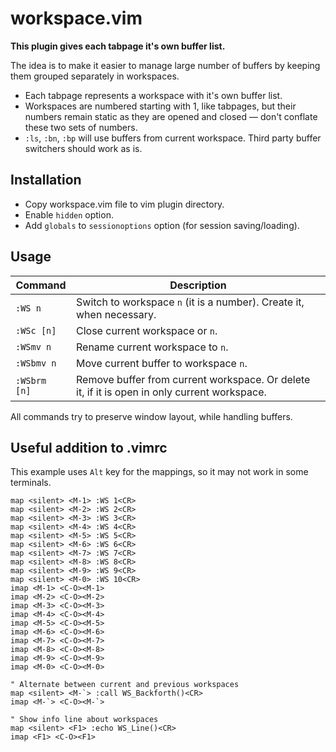 # workspace.vim

**This plugin gives each tabpage it's own buffer list.**

The idea is to make it easier
to manage large number of buffers by keeping
them grouped separately in workspaces.

* Each tabpage represents a workspace with it's own buffer list.
* Workspaces are numbered starting with 1, like tabpages,
  but their numbers remain static as they are opened and closed
  — don't conflate these two sets of numbers.
* `:ls`, `:bn`, `:bp` will use buffers from current workspace.
  Third party buffer switchers should work as is.

## Installation

* Copy workspace.vim file to vim plugin directory.
* Enable `hidden` option.
* Add `globals` to `sessionoptions` option (for session saving/loading).

## Usage

| Command       | Description                               |
|---------------|-------------------------------------------|
| `:WS n`       | Switch to workspace `n` (it is a number). Create it, when necessary. |
| `:WSc [n]`    | Close current workspace or `n`.           |
| `:WSmv n`     | Rename current workspace to `n`. |
| `:WSbmv n`    | Move current buffer to workspace `n`.     |
| `:WSbrm [n]`  | Remove buffer from current workspace. Or delete it, if it is open in only current workspace. |

All commands try to preserve window layout, while handling buffers.

## Useful addition to .vimrc

This example uses `Alt` key for the mappings, so it may not work in some terminals.

```vim
map <silent> <M-1> :WS 1<CR>
map <silent> <M-2> :WS 2<CR>
map <silent> <M-3> :WS 3<CR>
map <silent> <M-4> :WS 4<CR>
map <silent> <M-5> :WS 5<CR>
map <silent> <M-6> :WS 6<CR>
map <silent> <M-7> :WS 7<CR>
map <silent> <M-8> :WS 8<CR>
map <silent> <M-9> :WS 9<CR>
map <silent> <M-0> :WS 10<CR>
imap <M-1> <C-O><M-1>
imap <M-2> <C-O><M-2>
imap <M-3> <C-O><M-3>
imap <M-4> <C-O><M-4>
imap <M-5> <C-O><M-5>
imap <M-6> <C-O><M-6>
imap <M-7> <C-O><M-7>
imap <M-8> <C-O><M-8>
imap <M-9> <C-O><M-9>
imap <M-0> <C-O><M-0>

" Alternate between current and previous workspaces
map <silent> <M-`> :call WS_Backforth()<CR>
imap <M-`> <C-O><M-`>

" Show info line about workspaces
map <silent> <F1> :echo WS_Line()<CR>
imap <F1> <C-O><F1>
```

